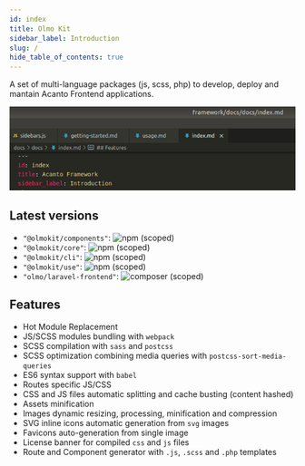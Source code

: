 ```yaml
---
id: index
title: Olmo Kit
sidebar_label: Introduction
slug: /
hide_table_of_contents: true
---
```


A set of multi-language packages (js, scss, php) to develop, deploy and mantain Acanto Frontend applications.

![olmokit](../static/img/screenshots/banner.png)

## Latest versions

- `"@olmokit/components"`: ![npm (scoped)](https://img.shields.io/npm/v/@olmokit/components?style=flat-square&color=EA2C65)
- `"@olmokit/core"`: ![npm (scoped)](https://img.shields.io/npm/v/@olmokit/core?style=flat-square&color=EA2C65)
- `"@olmokit/cli"`: ![npm (scoped)](https://img.shields.io/npm/v/@olmokit/cli?style=flat-square&color=539DCC)
- `"@olmokit/use"`: ![npm (scoped)](https://img.shields.io/npm/v/@olmokit/use?style=flat-square&color=EA2C65)
- `"olmo/laravel-frontend"`: ![composer (scoped)](https://img.shields.io/packagist/v/olmo/laravel-frontend?style=flat-square&color=53CCB6)

## Features

- Hot Module Replacement
- JS/SCSS modules bundling with `webpack`
- SCSS compilation with `sass` and `postcss`
- SCSS optimization combining media queries with `postcss-sort-media-queries`
- ES6 syntax support with `babel`
- Routes specific JS/CSS
- CSS and JS files automatic splitting and cache busting (content hashed)
- Assets minification
- Images dynamic resizing, processing, minification and compression
- SVG inline icons automatic generation from `svg` images
- Favicons auto-generation from single image
- License banner for compiled `css` and `js` files
- Route and Component generator with `.js`, `.scss` and `.php` templates
